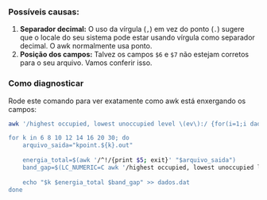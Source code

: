 ### Possíveis causas:
1. **Separador decimal:** O uso da vírgula (`,`) em vez do ponto (`.`) sugere que o locale do seu sistema pode estar usando vírgula como separador decimal. O awk normalmente usa ponto.
2. **Posição dos campos:** Talvez os campos `$6` e `$7` não estejam corretos para o seu arquivo. Vamos conferir isso.

### Como diagnosticar

Rode este comando para ver exatamente como awk está enxergando os campos:

```bash
awk '/highest occupied, lowest unoccupied level \(ev\):/ {for(i=1;i dados.dat

for k in 6 8 10 12 14 16 20 30; do
    arquivo_saida="kpoint.${k}.out"
    
    energia_total=$(awk '/^!/{print $5; exit}' "$arquivo_saida")
    band_gap=$(LC_NUMERIC=C awk '/highest occupied, lowest unoccupied level \(ev\):/ {gap = $8 - $7; printf "%.4f", gap}' "$arquivo_saida")
    
    echo "$k $energia_total $band_gap" >> dados.dat
done
